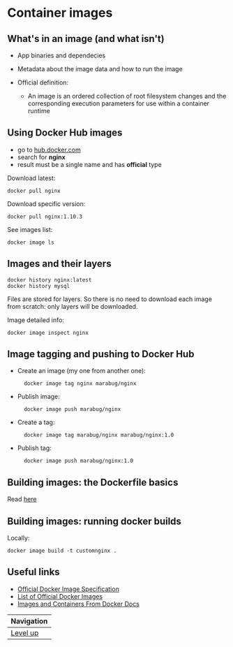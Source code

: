 # Container images #

## What's in an image (and what isn't) ##

* App binaries and dependecies
* Metadata about the image data and how to run the image
* Official definition:

    * An image is an ordered collection of root filesystem changes and the corresponding execution parameters for use within a container runtime

## Using Docker Hub images ##

* go to [hub.docker.com](hub.docker.com)
* search for **nginx**
* result must be a single name and has **official** type

Download latest:

    docker pull nginx

Download specific version:

    docker pull nginx:1.10.3

See images list:

    docker image ls

## Images and their layers ##

    docker history nginx:latest
    docker history mysql

Files are stored for layers. So there is no need to download each image from scratch: only layers will be downloaded.

Image detailed info:

    docker image inspect nginx

## Image tagging and pushing to Docker Hub ##

* Create an image (my one from another one):

        docker image tag nginx marabug/nginx

* Publish image:

        docker image push marabug/nginx

* Create a tag:

        docker image tag marabug/nginx marabug/nginx:1.0

* Publish tag:

        docker image push marabug/nginx:1.0

## Building images: the Dockerfile basics ##

Read [here](dockerfile-basics/README.md)

## Building images: running docker builds ##

Locally:

    docker image build -t customnginx .

## Useful links ##

* [Official Docker Image Specification](https://github.com/moby/moby/blob/master/image/spec/v1.md)
* [List of Official Docker Images](https://github.com/docker-library/official-images/tree/master/library)
* [Images and Containers From Docker Docs](https://docs.docker.com/engine/userguide/storagedriver/imagesandcontainers/)

| Navigation               |
| ------------------------ |
| [Level up](../README.md) |
